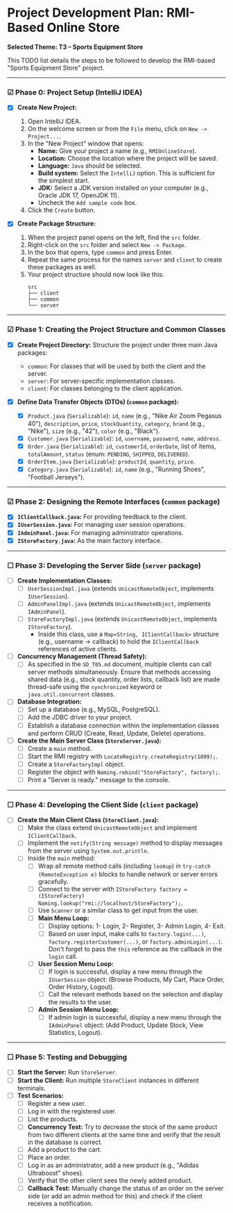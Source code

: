 # Project Development Plan: RMI-Based Online Store

**Selected Theme: T3 – Sports Equipment Store**

This TODO list details the steps to be followed to develop the RMI-based "Sports Equipment Store" project.

---

### ☑ Phase 0: Project Setup (IntelliJ IDEA)

-   [x] **Create New Project:**
    1.  Open IntelliJ IDEA.
    2.  On the welcome screen or from the `File` menu, click on `New -> Project...`.
    3.  In the "New Project" window that opens:
        -   **Name:** Give your project a name (e.g., `RMIOnlineStore`).
        -   **Location:** Choose the location where the project will be saved.
        -   **Language:** `Java` should be selected.
        -   **Build system:** Select the `IntelliJ` option. This is sufficient for the simplest start.
        -   **JDK:** Select a JDK version installed on your computer (e.g., Oracle JDK 17, OpenJDK 11).
        -   Uncheck the `Add sample code` box.
    4.  Click the `Create` button.

-   [x] **Create Package Structure:**
    1.  When the project panel opens on the left, find the `src` folder.
    2.  Right-click on the `src` folder and select `New -> Package`.
    3.  In the box that opens, type `common` and press Enter.
    4.  Repeat the same process for the names `server` and `client` to create these packages as well.
    5.  Your project structure should now look like this:
        ```
        src
        ├── client
        ├── common
        └── server
        ```
---

### ☑ Phase 1: Creating the Project Structure and Common Classes

-   [x] **Create Project Directory:** Structure the project under three main Java packages:
    -   `common`: For classes that will be used by both the client and the server.
    -   `server`: For server-specific implementation classes.
    -   `client`: For classes belonging to the client application.

-   [x] **Define Data Transfer Objects (DTOs) (`common` package):**
    -   [x] `Product.java` (`Serializable`): `id`, `name` (e.g., "Nike Air Zoom Pegasus 40"), `description`, `price`, `stockQuantity`, `category`, `brand` (e.g., "Nike"), `size` (e.g., "42"), `color` (e.g., "Black").
    -   [x] `Customer.java` (`Serializable`): `id`, `username`, `password`, `name`, `address`.
    -   [x] `Order.java` (`Serializable`): `id`, `customerId`, `orderDate`, list of items, `totalAmount`, `status` (enum: `PENDING`, `SHIPPED`, `DELIVERED`).
    -   [x] `OrderItem.java` (`Serializable`): `productId`, `quantity`, `price`.
    -   [x] `Category.java` (`Serializable`): `id`, `name` (e.g., "Running Shoes", "Football Jerseys").

---

### ☑ Phase 2: Designing the Remote Interfaces (`common` package)

-   [x] **`IClientCallback.java`:** For providing feedback to the client.
-   [x] **`IUserSession.java`:** For managing user session operations.
-   [x] **`IAdminPanel.java`:** For managing administrator operations.
-   [x] **`IStoreFactory.java`:** As the main factory interface.

---

### ☐ Phase 3: Developing the Server Side (`server` package)

-   [ ] **Create Implementation Classes:**
    -   [ ] `UserSessionImpl.java` (extends `UnicastRemoteObject`, implements `IUserSession`).
    -   [ ] `AdminPanelImpl.java` (extends `UnicastRemoteObject`, implements `IAdminPanel`).
    -   [ ] `StoreFactoryImpl.java` (extends `UnicastRemoteObject`, implements `IStoreFactory`).
        -   Inside this class, use a `Map<String, IClientCallback>` structure (e.g., username -> callback) to hold the `IClientCallback` references of active clients.

-   [ ] **Concurrency Management (Thread Safety):**
    -   [ ] As specified in the `SD_T05.md` document, multiple clients can call server methods simultaneously. Ensure that methods accessing shared data (e.g., stock quantity, order lists, callback list) are made thread-safe using the `synchronized` keyword or `java.util.concurrent` classes.

-   [ ] **Database Integration:**
    -   [ ] Set up a database (e.g., MySQL, PostgreSQL).
    -   [ ] Add the JDBC driver to your project.
    -   [ ] Establish a database connection within the implementation classes and perform CRUD (Create, Read, Update, Delete) operations.

-   [ ] **Create the Main Server Class (`StoreServer.java`):**
    -   [ ] Create a `main` method.
    -   [ ] Start the RMI registry with `LocateRegistry.createRegistry(1099);`.
    -   [ ] Create a `StoreFactoryImpl` object.
    -   [ ] Register the object with `Naming.rebind("StoreFactory", factory);`.
    -   [ ] Print a "Server is ready." message to the console.

---

### ☐ Phase 4: Developing the Client Side (`client` package)

-   [ ] **Create the Main Client Class (`StoreClient.java`):**
    -   [ ] Make the class extend `UnicastRemoteObject` and implement `IClientCallback`.
    -   [ ] Implement the `notify(String message)` method to display messages from the server using `System.out.println`.
    -   [ ] Inside the `main` method:
        -   [ ] Wrap all remote method calls (including `lookup`) in `try-catch (RemoteException e)` blocks to handle network or server errors gracefully.
        -   [ ] Connect to the server with `IStoreFactory factory = (IStoreFactory) Naming.lookup("rmi://localhost/StoreFactory");`.
        -   [ ] Use `Scanner` or a similar class to get input from the user.
        -   [ ] **Main Menu Loop:**
            -   [ ] Display options: 1- Login, 2- Register, 3- Admin Login, 4- Exit.
            -   [ ] Based on user input, make calls to `factory.login(...)`, `factory.registerCustomer(...)`, or `factory.adminLogin(...)`. Don't forget to pass the `this` reference as the callback in the `login` call.
        -   [ ] **User Session Menu Loop:**
            -   [ ] If login is successful, display a new menu through the `IUserSession` object: (Browse Products, My Cart, Place Order, Order History, Logout).
            -   [ ] Call the relevant methods based on the selection and display the results to the user.
        -   [ ] **Admin Session Menu Loop:**
            -   [ ] If admin login is successful, display a new menu through the `IAdminPanel` object: (Add Product, Update Stock, View Statistics, Logout).

---

### ☐ Phase 5: Testing and Debugging

-   [ ] **Start the Server:** Run `StoreServer`.
-   [ ] **Start the Client:** Run multiple `StoreClient` instances in different terminals.
-   [ ] **Test Scenarios:**
    -   [ ] Register a new user.
    -   [ ] Log in with the registered user.
    -   [ ] List the products.
    -   [ ] **Concurrency Test:** Try to decrease the stock of the same product from two different clients at the same time and verify that the result in the database is correct.
    -   [ ] Add a product to the cart.
    -   [ ] Place an order.
    -   [ ] Log in as an administrator, add a new product (e.g., "Adidas Ultraboost" shoes).
    -   [ ] Verify that the other client sees the newly added product.
    -   [ ] **Callback Test:** Manually change the status of an order on the server side (or add an admin method for this) and check if the client receives a notification. 